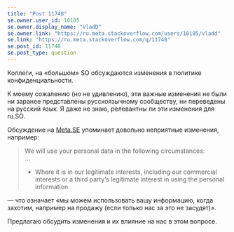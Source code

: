 ```yaml
---
title: "Post 11748"
se.owner.user_id: 10105
se.owner.display_name: "VladD"
se.owner.link: "https://ru.meta.stackoverflow.com/users/10105/vladd"
se.link: "https://ru.meta.stackoverflow.com/q/11748"
se.post_id: 11748
se.post_type: question
---
```

<p>Коллеги, на «большом» SO обсуждаются изменения в политике конфиденциальности.</p>
<p>К моему сожалению (но не удивлению), эти важные изменения не были ни заранее представлены русскоязычному сообществу, ни переведены на русский язык. Я даже не знаю, релевантны ли эти изменения для ru.SO.</p>
<p>Обсуждение на <a href="https://meta.stackexchange.com/questions/370216/updates-to-privacy-policy-september-2021">Meta.SE</a> упоминает довольно неприятные изменения, например:</p>
<blockquote>
<p>We will use your personal data in the following circumstances:<br />
...</p>
<ul>
<li>Where it is in our legitimate interests, including our commercial interests or a third party’s legitimate interest in using the personal information</li>
</ul>
</blockquote>
<p>— что означает «мы можем использовать вашу информацию, когда захотим, например на продажу (если только нас за это не засудят)».</p>
<p>Предлагаю обсудить изменения и их влияние на нас в этом вопросе.</p>
